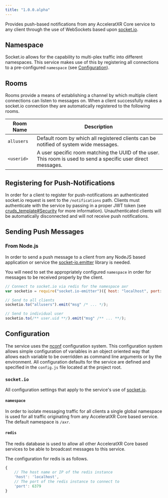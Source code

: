 ```yaml
---
title: "1.0.0.alpha"
---
```


Provides push-based notifications from any AcceleratXR Core service to any client through the use of WebSockets based upon [socket.io](https://socket.io).

## Namespace

Socket.io allows for the capability to multi-plex traffic into different namespaces. This service makes use of this by registering all connections to a pre-configured `namespace` (see [Configuration](#Configuration)).

## Rooms

Rooms provide a means of establishing a channel by which multiple client connections can listen to messages on. When a client successfully makes a socket.io connection they are automatically registered to the following rooms.

| Room Name  | Description                                                                                                    |
| ---------- | -------------------------------------------------------------------------------------------------------------- |
| `allusers` | Default room by which all registered clients can be notified of system wide messages.                          |
| `<userid>` | A user specific room matching the UUID of the user. This room is used to send a specific user direct messages. |

## Registering for Push-Notifications

In order for a client to register for push-notifications an authenticated socket.io request is sent to the `/notifications` path. Clients must authenticate with the service by passing in a proper JWT token (see [cruds_template#Security](https://gitlab.com/AcceleratXR/Core/cruds_template/blob/master/README.md#security) for more information). Unauthenticated clients will be automatically disconnected and will not receive push notifications.

## Sending Push Messages

### From Node.js

In order to send a push message to a client from any NodeJS based application or service the [socket-io.emitter](https://github.com/socketio/socket.io-emitter) library is needed.

You will need to set the appropriately configured `namespace` in order for messages to be received properly by the client.

```javascript
// Connect to socket.io via redis for the namespace axr
var socketio = require("socket.io-emitter")({ host: "localhost", port: 6379 }).of("/axr");

// Send to all clients
socketio.to("allusers").emit("msg" /* ... */);

// Send to individual user
socketio.to(/** user.uid **/).emit("msg" /** ... **/);
```

## Configuration

The service uses the [nconf](https://github.com/indexzero/nconf) configuration system. This configuration system allows simple configuration of variables in an object oriented way that allows each variable to be overridden as command line arguments or by the environment. All configuration defaults for the service are defined and specified in the `config.js` file located at the project root.

### `socket.io`

All configuration settings that apply to the service's use of [socket.io](https://socket.io).

#### `namespace`

In order to isolate messaging traffic for all clients a single global namespace is used for all traffic originating from any AcceleratXR Core based service. The default namespace is `/axr`.

#### `redis`

The redis database is used to allow all other AcceleratXR Core based services to be able to broadcast messages to this service.

The configuration for redis is as follows.

```javascript
{
    // The host name or IP of the redis instance
    'host': 'localhost',
    // The port of the redis instance to connect to
    'port': 6379
}
```
